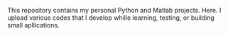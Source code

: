 This repository contains my personal Python and Matlab projects. 
Here. I upload various codes that I develop whille learning, testing, or building small apllications.

